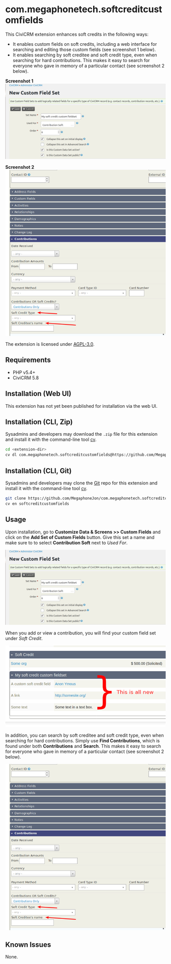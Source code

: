 # com.megaphonetech.softcreditcustomfields

This CiviCRM extension enhances soft credits in the following ways:
* It enables custom fields on soft credits, including a web interface for searching and editing those custom fields (see screenshot 1 below).
* It enables searching by soft creditee and soft credit type, even when searching for hard contributions. This makes it easy to search for everyone who gave in memory of a particular contact (see screenshot 2 below).

**Screenshot 1**
![Screenshot](/images/new-custom-field-set.png)

**Screenshot 2**
![Screenshot](/images/screenshot2.png)

The extension is licensed under [AGPL-3.0](LICENSE.txt).

## Requirements

* PHP v5.4+
* CiviCRM 5.8

## Installation (Web UI)

This extension has not yet been published for installation via the web UI.

## Installation (CLI, Zip)

Sysadmins and developers may download the `.zip` file for this extension and
install it with the command-line tool [cv](https://github.com/civicrm/cv).

```bash
cd <extension-dir>
cv dl com.megaphonetech.softcreditcustomfields@https://github.com/MegaphoneJon/com.megaphonetech.softcreditcustomfields/archive/master.zip
```

## Installation (CLI, Git)

Sysadmins and developers may clone the [Git](https://en.wikipedia.org/wiki/Git) repo for this extension and
install it with the command-line tool [cv](https://github.com/civicrm/cv).

```bash
git clone https://github.com/MegaphoneJon/com.megaphonetech.softcreditcustomfields.git
cv en softcreditcustomfields
```

## Usage

Upon installation, go to **Customize Data & Screens >> Custom Fields** and click on the **Add Set of Custom Fields** button. Give this set a name and make sure to to select **Contribution Soft** next to *Used For*.

![Screenshot](/images/new-custom-field-set.png)

When you add or view a contribution, you will find your custom field set under *Soft Credit*.

![Screenshot](/images/contrib-w-custom-soft.png)

In addition, you can search by soft creditee and soft credit type, even when searching for hard contributions. Simply use **Find Contributions**, which is found under both **Contributions** and **Search**. This makes it easy to search for everyone who gave in memory of a particular contact (see screenshot 2 below).

![Screenshot](/images/screenshot2.png)


## Known Issues

None.
